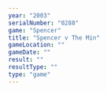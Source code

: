 ```yaml
---
year: "2003"
serialNumber: "0288" 
game: "Spencer"
title: "Spencer v The Min"
gameLocation: ""
gameDate: ""
result: ""
resultType: ""
type: "game"
---
```

